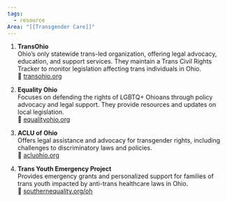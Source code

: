 ```yaml
---
tags:
  - resource
Area: "[[Transgender Care]]"
---
```



1. **TransOhio**  
    Ohio’s only statewide trans-led organization, offering legal advocacy, education, and support services. They maintain a Trans Civil Rights Tracker to monitor legislation affecting trans individuals in Ohio.  
    🔗 [transohio.org](https://www.transohio.org/)​
    
2. **Equality Ohio**  
    Focuses on defending the rights of LGBTQ+ Ohioans through policy advocacy and legal support. They provide resources and updates on local legislation.  
    🔗 [equalityohio.org](https://equalityohio.org/our-work/)​
    
3. **ACLU of Ohio**  
    Offers legal assistance and advocacy for transgender rights, including challenges to discriminatory laws and policies.  
    🔗 [acluohio.org](https://www.acluohio.org/en/transgender-rights-law)​
    
4. **Trans Youth Emergency Project**  
    Provides emergency grants and personalized support for families of trans youth impacted by anti-trans healthcare laws in Ohio.  
    🔗 [southernequality.org/oh](https://southernequality.org/oh/)​